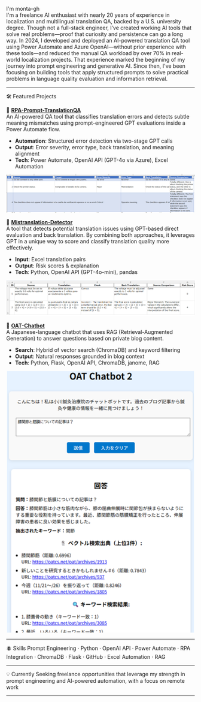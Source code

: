 I'm monta-gh  
I'm a freelance AI enthusiast with nearly 20 years of experience in localization and multilingual translation QA, backed by a U.S. university degree.
Though not a full-stack engineer, I’ve created working AI tools that solve real problems—proof that curiosity and persistence can go a long way.
In 2024, I developed and deployed an AI-powered translation QA tool using Power Automate and Azure OpenAI—without prior experience with these tools—and reduced the manual QA workload by over 70% in real-world localization projects.
That experience marked the beginning of my journey into prompt engineering and generative AI. Since then, I've been focusing on building tools that apply structured prompts to solve practical problems in language quality evaluation and information retrieval.

---

🛠 Featured Projects

🧩 **[RPA-Prompt-TranslationQA](https://github.com/monta-gh/RPA-Prompt-TranslationQA)**  
An AI-powered QA tool that classifies translation errors and detects subtle meaning mismatches using prompt-engineered GPT evaluations inside a Power Automate flow.

* **Automation**: Structured error detection via two-stage GPT calls
* **Output**: Error severity, error type, back translation, and meaning alignment
* **Tech**: Power Automate, OpenAI API (GPT-4o via Azure), Excel Automation

<p>
  <img src="excel_sample.png" alt="Sample Output" width="800"/>
</p>

🔎 **[Mistranslation-Detector](https://github.com/monta-gh/Mistranslation-Detector)**  
A tool that detects potential translation issues using GPT-based direct evaluation and back translation.
By combining both approaches, it leverages GPT in a unique way to score and classify translation quality more effectively.

* **Input**: Excel translation pairs
* **Output**: Risk scores & explanation
* **Tech**: Python, OpenAI API (GPT-4o-mini), pandas

<p>
  <img src="sample_mistranslation_detector.png" alt="Sample Output" width="800"/>
</p>

🤖 **[OAT-Chatbot](https://github.com/monta-gh/OAT-Chatbot)**  
A Japanese-language chatbot that uses RAG (Retrieval-Augmented Generation) to answer questions based on private blog content.

* **Search**: Hybrid of vector search (ChromaDB) and keyword filtering
* **Output**: Natural responses grounded in blog context
* **Tech**: Python, Flask, OpenAI API, ChromaDB, janome, RAG

<p align="center">
  <img src="sample_OAT-Chatbot.png" alt="Sample Output" width="500"/>
</p>

---

🪰 Skills
Prompt Engineering · Python · OpenAI API · Power Automate · RPA Integration · ChromaDB · Flask · GitHub · Excel Automation · RAG

---

💡 Currently
Seeking freelance opportunities that leverage my strength in prompt engineering and AI-powered automation, with a focus on remote work

---
